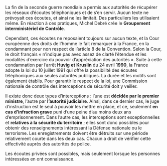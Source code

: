 La fin de la seconde guerre mondiale a permis aux autorités de récupérer les réseaux d’écoutes téléphoniques et de s’en servir. Aucun texte ne prévoyait ces écoutes, et ainsi ne les limitait. Des particuliers les utilisaient même. En réaction à ces pratiques, Michel Debré crée le **Groupement interministériel de Contrôle**.

Cependant, ces écoutes ne reposaient toujours sur aucun texte, et la Cour européenne des droits de l’homme le fait remarquer à la France, en la condamnant pour non respect de l’article 8 de la Convention. Selon la Cour, le droit français « n’indique pas avec assez de clarté l’étendue et les modalités d’exercice du pouvoir d’appréciation des autorités ». Suite à cette condamnation par l’arrêt **Huvig** **et** **Kruslin** du 24 avril **1990**, la France adopte la loi du 10 juillet 1991 qui offre la possibilité des écoutes téléphoniques aux seules autorités publiques. La durée et les motifs sont également établis. Pour garantir le respect de la loi, une Commission nationale de contrôle des interceptions de sécurité doit y veiller.

Il existe donc deux types d’interceptions : l’une est **décidée par le premier ministre**, l’autre par **l’autorité judiciaire**. Ainsi, dans ce dernier cas, le juge d’instruction est le seul à pouvoir les mettre en place, et ce, seulement **en cas d’infraction grave** puni d’une peine d’au moins deux ans d’emprisonnement. Dans l’autre cas, les interceptions sont exceptionnelles et **relatives à la sécurité du territoire** ; elles sont donc possibles pour obtenir des renseignements intéressant la Défense nationale ou le terrorisme. Les enregistrements doivent être détruits sur une période relativement courte dans les deux cas. Chacun a droit de vérifier cette effectivité auprès des autorités de police.

Les écoutes privées sont possibles, mais seulement lorsque les personnes intéressées en ont connaissance.